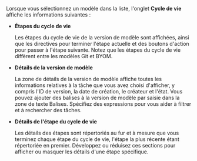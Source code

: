Lorsque vous sélectionnez un modèle dans la liste, l'onglet **Cycle de vie** affiche les informations suivantes :

-   **Étapes du cycle de vie**

    Les étapes du cycle de vie de la version de modèle sont affichées, ainsi que les directives pour terminer l'étape actuelle et des boutons d'action pour passer à l'étape suivante. Notez que les étapes du cycle de vie diffèrent entre les modèles Git et BYOM.

-   **Détails de la version de modèle**

    La zone de détails de la version de modèle affiche toutes les informations relatives à la tâche que vous avez choisi d'afficher, y compris l'ID de version, la date de création, le créateur et l'état. Vous pouvez ajouter des balises à la version de modèle par saisie dans la zone de texte Balises. Spécifiez des expressions pour vous aider à filtrer et à rechercher des tâches.

-   **Détails de l'étape du cycle de vie**

    Les détails des étapes sont répertoriés au fur et à mesure que vous terminez chaque étape du cycle de vie, l'étape la plus récente étant répertoriée en premier. Développez ou réduisez ces sections pour afficher ou masquer les détails d'une étape spécifique.
